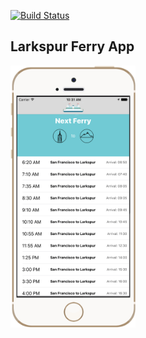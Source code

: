 [![Build Status](https://travis-ci.org/garethpaul/Larkspur-Ferry.svg?branch=gpj%2Fadd-testing)](https://travis-ci.org/garethpaul/Larkspur-Ferry)

## Larkspur Ferry App
<img src="Screenshots/screenshot01.png?raw=true" width="200"> 
